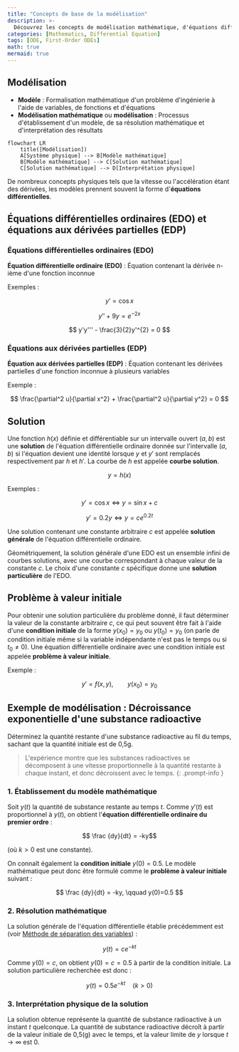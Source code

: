 ```yaml
---
title: "Concepts de base de la modélisation"
description: >-
  Découvrez les concepts de modélisation mathématique, d'équations différentielles ordinaires, d'équations aux dérivées partielles et de problèmes à valeur initiale.
categories: [Mathematics, Differential Equation]
tags: [ODE, First-Order ODEs]
math: true
mermaid: true
---
```


## Modélisation
- **Modèle** : Formalisation mathématique d'un problème d'ingénierie à l'aide de variables, de fonctions et d'équations
- **Modélisation mathématique** ou **modélisation** : Processus d'établissement d'un modèle, de sa résolution mathématique et d'interprétation des résultats

```mermaid
flowchart LR
	title([Modélisation])
	A[Système physique] --> B[Modèle mathématique]
	B[Modèle mathématique] --> C[Solution mathématique]
	C[Solution mathématique] --> D[Interprétation physique]
```

De nombreux concepts physiques tels que la vitesse ou l'accélération étant des dérivées, les modèles prennent souvent la forme d'**équations différentielles**.

## Équations différentielles ordinaires (EDO) et équations aux dérivées partielles (EDP)
### Équations différentielles ordinaires (EDO)
**Équation différentielle ordinaire (EDO)** : Équation contenant la dérivée n-ième d'une fonction inconnue

Exemples :

$$y' = \cos x$$

$$ y'' + 9y = e^{-2x} $$

$$ y'y''' - \frac{3}{2}y'^{2} = 0 $$


### Équations aux dérivées partielles (EDP)
**Équation aux dérivées partielles (EDP)** : Équation contenant les dérivées partielles d'une fonction inconnue à plusieurs variables

Exemple :

$$ \frac{\partial^2 u}{\partial x^2} + \frac{\partial^2 u}{\partial y^2} = 0 $$

## Solution
Une fonction $h(x)$ définie et différentiable sur un intervalle ouvert $(a, b)$ est une **solution** de l'équation différentielle ordinaire donnée sur l'intervalle $(a, b)$ si l'équation devient une identité lorsque $y$ et $y'$ sont remplacés respectivement par $h$ et $h'$. La courbe de $h$ est appelée **courbe solution**.

$$ y = h(x) $$

Exemples :

$$ y'=\cos x \Leftrightarrow y=\sin x+c $$

$$ y'=0.2y \Leftrightarrow y=ce^{0.2t} $$

Une solution contenant une constante arbitraire $c$ est appelée **solution générale** de l'équation différentielle ordinaire.

Géométriquement, la solution générale d'une EDO est un ensemble infini de courbes solutions, avec une courbe correspondant à chaque valeur de la constante $c$. Le choix d'une constante $c$ spécifique donne une **solution particulière** de l'EDO.

## Problème à valeur initiale
Pour obtenir une solution particulière du problème donné, il faut déterminer la valeur de la constante arbitraire $c$, ce qui peut souvent être fait à l'aide d'une **condition initiale** de la forme $y(x_{0})=y_{0}$ ou $y(t_{0})=y_{0}$ (on parle de condition initiale même si la variable indépendante n'est pas le temps ou si $t_{0}\neq0$). Une équation différentielle ordinaire avec une condition initiale est appelée **problème à valeur initiale**.

Exemple :

$$ y'=f(x,y),\qquad y(x_{0})=y_{0} $$

## Exemple de modélisation : Décroissance exponentielle d'une substance radioactive
Déterminez la quantité restante d'une substance radioactive au fil du temps, sachant que la quantité initiale est de 0,5g.
> L'expérience montre que les substances radioactives se décomposent à une vitesse proportionnelle à la quantité restante à chaque instant, et donc décroissent avec le temps.
{: .prompt-info }

### 1. Établissement du modèle mathématique
Soit $y(t)$ la quantité de substance restante au temps $t$. Comme $y'(t)$ est proportionnel à $y(t)$, on obtient l'**équation différentielle ordinaire du premier ordre** :

$$ \frac {dy}{dt} = -ky$$ 

(où $k>0$ est une constante).

On connaît également la **condition initiale** $y(0)=0.5$. Le modèle mathématique peut donc être formulé comme le **problème à valeur initiale** suivant :

$$ \frac {dy}{dt} = -ky, \qquad y(0)=0.5 $$

### 2. Résolution mathématique
La solution générale de l'équation différentielle établie précédemment est (voir [Méthode de séparation des variables](/posts/Separation-of-Variables/#exemple-de-modélisation--datation-par-le-carbone-radioactif-radiocarbon-dating)) :

$$ y(t)=ce^{-kt} $$

Comme $y(0)=c$, on obtient $y(0)=c=0.5$ à partir de la condition initiale. La solution particulière recherchée est donc :

$$ y(t)=0.5e^{-kt} \quad(k>0)$$

### 3. Interprétation physique de la solution
La solution obtenue représente la quantité de substance radioactive à un instant $t$ quelconque. La quantité de substance radioactive décroît à partir de la valeur initiale de 0,5(g) avec le temps, et la valeur limite de $y$ lorsque $t \to \infty$ est $0$.
